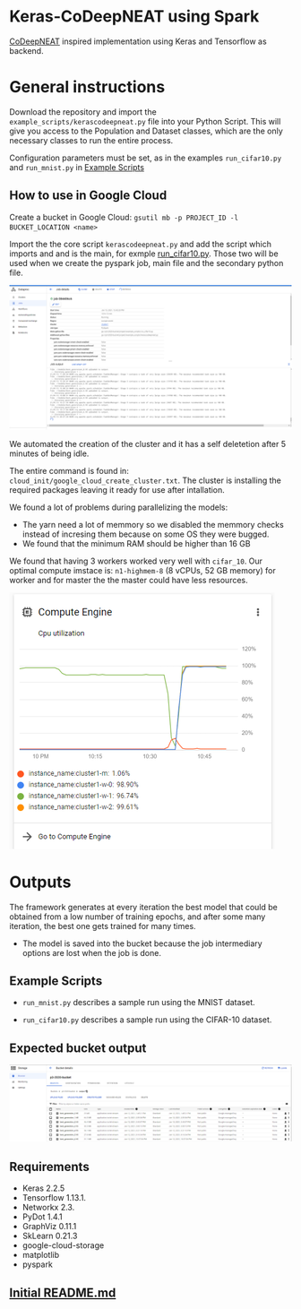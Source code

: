 # Keras-CoDeepNEAT using Spark 
[CoDeepNEAT](https://arxiv.org/abs/1703.00548) inspired implementation using Keras and Tensorflow as backend.

# General instructions

Download the repository and import the ``example_scripts/kerascodeepneat.py`` file into your Python Script.
This will give you access to the Population and Dataset classes, which are the only necessary classes to run the entire process.

Configuration parameters must be set, as in the examples ``run_cifar10.py`` and ``run_mnist.py`` in [Example Scripts](https://github.com/rzaharia/Keras-CoDeepNEAT/tree/master/example_scripts)

## How to use in Google Cloud

Create a bucket in Google Cloud: ``gsutil mb -p PROJECT_ID -l BUCKET_LOCATION <name>``

Import the the core script ``kerascodeepneat.py`` and add the script which imports and and is the main, for exmple [run_cifar10.py](https://github.com/rzaharia/Keras-CoDeepNEAT/blob/master/example_scripts/run_cifar10.py). Those two will be used when we create the pyspark job, main file and the secondary python file.

![Job details](cloud_init/job_details.png)

We automated the creation of the cluster and it has a self deletetion after 5 minutes of being idle.

The entire command is found in: ``cloud_init/google_cloud_create_cluster.txt``. The cluster is installing the required packages leaving it ready for use after intallation.

We found a lot of problems during parallelizing the models:
 - The yarn need a lot of memmory so we disabled the memmory checks instead of incresing them because on some OS they were bugged.
 - We found that the minimum RAM should be higher than 16 GB

We found that having 3 workers worked very well with `cifar_10`.
Our optimal compute imstace is: `n1-highmem-8` (8 vCPUs, 52 GB memory) for worker and for master the the master could have less resources.

![Compute engine](cloud_init/compute_engine_workers.png)

# Outputs

The framework generates at every iteration the best model that could be obtained from a low number of training epochs, and after some many iteration, the best one gets trained for many times.

- The model is saved into the bucket because the job intermediary options are lost when the job is done.

## Example Scripts

- ``run_mnist.py`` describes a sample run using the MNIST dataset.


- ``run_cifar10.py`` describes a sample run using the CIFAR-10 dataset.

## Expected bucket output
![Expected output](cloud_init/expected_bucket.png)

## Requirements
- Keras 2.2.5
- Tensorflow 1.13.1.
- Networkx 2.3.
- PyDot 1.4.1
- GraphViz 0.11.1
- SkLearn 0.21.3
- google-cloud-storage
- matplotlib
- pyspark

## [Initial README.md](https://github.com/sbcblab/Keras-CoDeepNEAT/blob/master/README.md) 